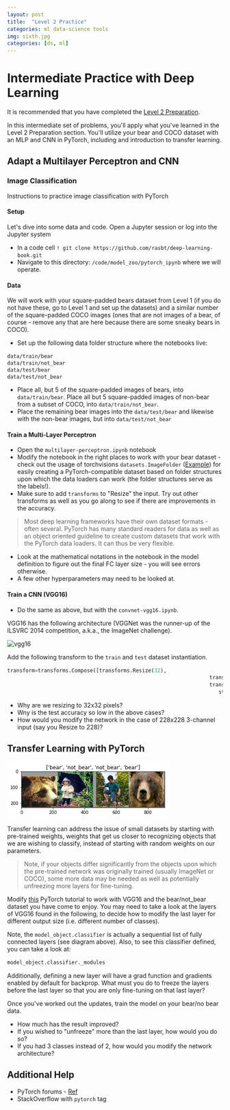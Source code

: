 ```yaml
---
layout: post
title:  "Level 2 Practice"
categories: ml data-science tools
img: sixth.jpg
categories: [ds, ml]
---
```


# Intermediate Practice with Deep Learning

It is recommended that you have completed the [Level 2 Preparation](/navigating-ml/level2_prep).

In this intermediate set of problems, you'll apply what you've learned in the Level 2 Preparation section.  You'll utilize your bear and COCO dataset with an MLP and CNN in PyTorch, including and introduction to transfer learning.

## Adapt a Multilayer Perceptron and CNN

### Image Classification

Instructions to practice image classification with PyTorch

#### Setup

Let's dive into some data and code.  Open a Jupyter session or log into the Jupyter system
  - In a code cell `! git clone https://github.com/rasbt/deep-learning-book.git`
  - Navigate to this directory:  `/code/model_zoo/pytorch_ipynb` where we will operate.

#### Data

We will work with your square-padded bears dataset from Level 1 (if you do not have these, go to Level 1 and set up the datasets) and a similar number of the square-padded COCO images (ones that are not images of a bear, of course - remove any that are here because there are some sneaky bears in COCO).

  * Set up the following data folder structure where the notebooks live:
  ```
  data/train/bear
  data/train/not_bear
  data/test/bear
  data/test/not_bear
  ```
  * Place all, but 5 of the square-padded images of bears, into `data/train/bear`.  Place all but 5 square-padded images of non-bear from a subset of COCO, into `data/train/not_bear`.
  * Place the remaining bear images into the `data/test/bear` and likewise with the non-bear images, but into `data/test/not_bear`

#### Train a Multi-Layer Perceptron

  - Open the `multilayer-perceptron.ipynb` notebook
  - Modify the notebook in the right places to work with your bear dataset - check out the usage of torchvisions `datasets.ImageFolder` (<a href="https://pytorch.org/tutorials/beginner/transfer_learning_tutorial.html#load-data" target="_blank">Example</a>) for easily creating a PyTorch-compatible dataset based on folder structures upon which the data loaders can work (the folder structures serve as the labels!).
  - Make sure to add `transforms` to "Resize" the input.  Try out other transforms as well as you go along to see if there are improvements in the accuracy.

> Most deep learning frameworks have their own dataset formats - often several.  PyTorch has many standard readers for data as well as an object oriented guideline to create custom datasets that work with the PyTorch data loaders.  It can thus be very flexible.

* Look at the mathematical notations in the notebook in the model definition to figure out the final FC layer size - you will see errors otherwise.
* A few other hyperparameters may need to be looked at.


#### Train a CNN (VGG16)

- Do the same as above, but with the `convnet-vgg16.ipynb`.

VGG16 has the following architecture (VGGNet was the runner-up of the ILSVRC 2014 competition, a.k.a., the ImageNet challenge).

![vgg16](https://cdn-images-1.medium.com/max/1600/0*V1muWIDnPVwZUuEv.png)

Add the following transform to the `train` and `test` dataset instantiation.

```python
transform=transforms.Compose([transforms.Resize(32),
                                                                  transforms.ToTensor(),
                                                                  transforms.Normalize(mean=[0.485, 0.456, 0.406],
                                                                     std=[0.229, 0.224, 0.225])])
```

- Why are we resizing to 32x32 pixels?
- Wny is the test accuracy so low in the above cases?
- How would you modify the network in the case of 228x228 3-channel input (say you Resize to 228)?

## Transfer Learning with PyTorch

![bear not bear](../images/tl_bear_not_bear.png)

Transfer learning can address the issue of small datasets by starting with pre-trained weights, weights that get us closer to recognizing objects that we are wishing to classify, instead of starting with random weights on our parameters.  

> Note, if your objects differ significantly from the objects upon which the pre-trained network was originally trained (usually ImageNet or COCO), some more data may be needed as well as potentially unfreezing more layers for fine-tuning.

Modify <a href="https://pytorch.org/tutorials/beginner/transfer_learning_tutorial.html" target="_blank">this</a> PyTorch tutorial to work with VGG16 and the bear/not_bear dataset you have come to enjoy.  You may need to take a look at the layers of VGG16 found in the following, to decide how to modify the last layer for different output size (i.e. different number of classes).  

Note, the `model_object.classifier` is actually a sequential list of fully connected layers (see diagram above).  Also, to see this classifier defined, you can take a look at:

```python
model_object.classifier._modules
```

Additionally, defining a new layer will have a grad function and gradients enabled by default for backprop.  What must you do to freeze the layers before the last layer so that you are only fine-tuning on that last layer?

Once you've worked out the updates, train the model on your bear/no bear data.

* How much has the result improved?
* If you wished to "unfreeze" more than the last layer, how would you do so?
* If you had 3 classes instead of 2, how would you modify the network architecture?

## Additional Help

* PyTorch forums - [Ref](https://discuss.pytorch.org/)
* StackOverflow with `pytorch` tag
